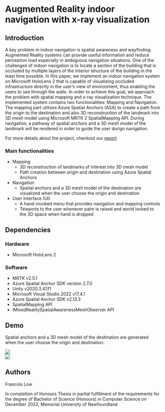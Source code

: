 # Augmented Reality indoor navigation with x-ray visualization
## Introduction
A key problem in indoor navigation is spatial awareness and wayfinding. Augmented
Reality systems can provide useful information and reduce perception load especially
in ambiguous navigation situations. One of the challenges of indoor navigation is
to locate a section of the building that is occluded by multiple layers of the interior
structure of the building in the least time possible. In this paper, we implement
an indoor navigation system on Microsoft HoloLens 2 that is capable of visualizing
occluded infrastructure directly in the user’s view of environment, thus enabling the
users to see through the walls. In order to achieve this goal, we approach the problem
with spatial mapping and x-ray visualization technique. The implemented system
contains two functionalities: Mapping and Navigation. The mapping part utilizes
Azure Spatial Anchors (ASA) to create a path from the origin to the destination and
also 3D reconstruction of the landmark into 3D mesh model using Microsoft MRTK 2
SpatialMapping API. During navigation, a pathway of spatial anchors and a 3D mesh
model of the landmark will be rendered in order to guide the user durign navigation.


For more details about the project, checkout our [report](francois_honours_thesis.pdf)
### Main functionalities
- Mapping
  - 3D reconstruction of landmarks of interest into 3D mesh model
  - Path creation between origin and destination using Azure Spatial Anchors
- Navigation 
  - Spatial anchors and a 3D mesh model of the destination are visualized when the user
choose the origin and destination
- User Interface (UI)
   - A hand-invoked menu that provides navigation and mapping controls
   - Teleports to the user whenever palm is raised and world locked to the 3D space when hand is dropped 

## Dependencies
### Hardware
- Microsoft HoloLens 2
### Software
- MRTK v2.5.1
- Azure Spatial Anchor SDK version 2.7.0
- Unity v2020.3.42f1
- Microsoft Visual Studio 2022 v17.4.1
- Azure Spatial Anchor SDK v2.13.3
- SpatialMapping API
- IMixedRealitySpatialAwarenessMeshObserver API

## Demo
Spatial anchors and a 3D mesh model of the destination are generated when the user choose the origin and destination.

![](https://github.com/francelow/XRayNav/blob/main/hallway_to_visuallab.gif)  
![](https://github.com/francelow/XRayNav/blob/main/visual_lab_to_level3_2.gif)

## Authors
Francois Low

In completion of Honours Thesis in partial fulfillment of the
requirements for the degree of Bachelor of Science (Honours) in Computer Science on December 2022, Memorial University of Newfoundland
